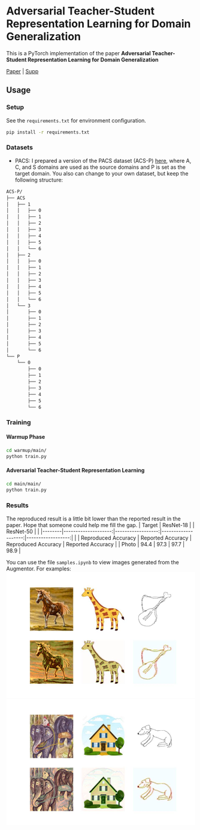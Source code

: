 # Adversarial Teacher-Student Representation Learning for Domain Generalization

This is a PyTorch implementation of the paper **Adversarial Teacher-Student Representation Learning for Domain Generalization**

[Paper](https://proceedings.neurips.cc//paper/2021/file/a2137a2ae8e39b5002a3f8909ecb88fe-Paper.pdf) | [Supp](https://proceedings.neurips.cc/paper/2021/file/a2137a2ae8e39b5002a3f8909ecb88fe-Supplemental.pdf)

## Usage

### Setup
See the `requirements.txt` for environment configuration. 
```bash
pip install -r requirements.txt
```

### Datasets
- PACS: I prepared a version of the PACS dataset (ACS-P) [here](https://drive.google.com/file/d/1vsBPp057syGZ9ANGSBWucYSYllI9Eate/view?usp=sharing), where A, C, and S domains are used as the source domains and P is set as the target domain. You also can change to your own dataset, but keep the following structure: 
```bash
ACS-P/
├── ACS
│   ├── 1
│   │   ├── 0
│   │   ├── 1
│   │   ├── 2
│   │   ├── 3
│   │   ├── 4
│   │   ├── 5
│   │   └── 6
│   ├── 2
│   │   ├── 0
│   │   ├── 1
│   │   ├── 2
│   │   ├── 3
│   │   ├── 4
│   │   ├── 5
│   │   └── 6
│   └── 3
│       ├── 0
│       ├── 1
│       ├── 2
│       ├── 3
│       ├── 4
│       ├── 5
│       └── 6
└── P
    └── 0
        ├── 0
        ├── 1
        ├── 2
        ├── 3
        ├── 4
        ├── 5
        └── 6
```

### Training

#### Warmup Phase
```bash
cd warmup/main/
python train.py
```

#### Adversarial Teacher-Student Representation Learning
```bash
cd main/main/
python train.py
```

### Results
The reproduced result is a little bit lower than the reported result in the paper. Hope that someone could help me fill the gap. 
| Target |           ResNet-18 |                   |           ResNet-50 |                   |
|--------|--------------------:|------------------:|--------------------:|------------------:|
|        | Reproduced Accuracy | Reported Accuracy | Reproduced Accuracy | Reported Accuracy |
| Photo  |                94.4 |              97.3 |                97.7 |              98.9 |

You can use the file `samples.ipynb` to view images generated from the Augmentor. For examples: 
![samples-1](main/main/samples/ACS/samples-1.jpg)
![samples-2](main/main/samples/ACS/samples-2.jpg)